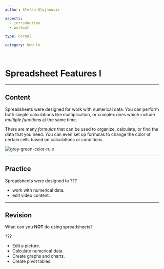 ```yaml
---
author: Stefan-Stojanovic

aspects:
  - introduction
  - workout

type: normal

category: how to

---
```


# Spreadsheet Features I

---
## Content

Spreadsheets were designed for work with numerical data. You can perform both simple calculations like multiplication, or complex ones which include *multiple functions* at the same time.

There are many *formulas* that can be used to organize, calculate, or find the data that you need. You can even set up formulas to change the color of certain cells based on calculations or conditions.

![grey-green-color-rule](https://img.enkipro.com/c0636eb87ceae9a7661145a72c1677d9.gif)

---
## Practice

Spreadsheets were designed to ???

* work with numerical data.
* edit video content.

---
## Revision

What can you **NOT** do using spreadsheets?

???

* Edit a picture.
* Calculate numerical data.
* Create graphs and charts.
* Create pivot tables.
